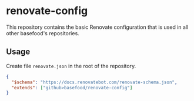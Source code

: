 # renovate-config

This repository contains the basic Renovate configuration that is used in all other basefood's repositories.

## Usage

Create file `renovate.json` in the root of the repository.

```json
{
  "$schema": "https://docs.renovatebot.com/renovate-schema.json",
  "extends": ["github>basefood/renovate-config"]
}
```
